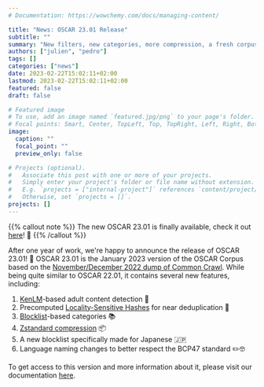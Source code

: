 ```yaml
---
# Documentation: https://wowchemy.com/docs/managing-content/

title: "News: OSCAR 23.01 Release"
subtitle: ""
summary: "New filters, new categories, more compression, a fresh corpus and more"
authors: ["julien", "pedro"]
tags: []
categories: ["news"]
date: 2023-02-22T15:02:11+02:00
lastmod: 2023-02-22T15:02:11+02:00
featured: false
draft: false

# Featured image
# To use, add an image named `featured.jpg/png` to your page's folder.
# Focal points: Smart, Center, TopLeft, Top, TopRight, Left, Right, BottomLeft, Bottom, BottomRight.
image:
  caption: ""
  focal_point: ""
  preview_only: false

# Projects (optional).
#   Associate this post with one or more of your projects.
#   Simply enter your project's folder or file name without extension.
#   E.g. `projects = ["internal-project"]` references `content/project/deep-learning/index.md`.
#   Otherwise, set `projects = []`.
projects: []
---
```


{{% callout note %}}
The new OSCAR 23.01 is finally available, check it out [here](https://oscar-project.github.io/documentation/versions/oscar-2301/)! :rocket:
{{% /callout %}}

After one year of work, we're happy to announce the release of OSCAR 23.01! :rocket: OSCAR 23.01 is the January 2023 version of the OSCAR Corpus based on the [November/December 2022 dump of Common Crawl](https://commoncrawl.org/2022/12/nov-dec-2022-crawl-archive-now-available/). While being quite similar to OSCAR 22.01, it contains several new features, including:

1. [KenLM](https://kheafield.com/code/kenlm/)-based adult content detection :eyes:
2. Precomputed [Locality-Sensitive Hashes](https://fr.wikipedia.org/wiki/Locality_sensitive_hashing) for near deduplication :round_pushpin:
3. [Blocklist](https://dsi.ut-capitole.fr/blacklists/index_en.php)-based categories :books:
4. [Zstandard compression](https://facebook.github.io/zstd/) :package:
5. A new blocklist specifically made for Japanese :jp:
6. Language naming changes to better respect the BCP47 standard :pencil2::nerd_face:

To get access to this version and more information about it, please visit our documentation [here](https://oscar-project.github.io/documentation/versions/oscar-2301/).
